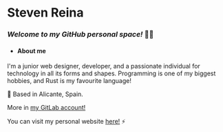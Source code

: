 
# Steven Reina

### *Welcome to my GitHub personal space!* 👨‍💻

- #### About me

I'm a junior web designer, developer, and a passionate individual for technology in all its forms and shapes.
Programming is one of my biggest hobbies, and Rust is my favourite language!

📍 Based in Alicante, Spain.

More in [my GitLab account!](https://gitlab.com/stevenreina/)

You can visit my personal website [here!](https://stevenreina.com/) ⚡️
